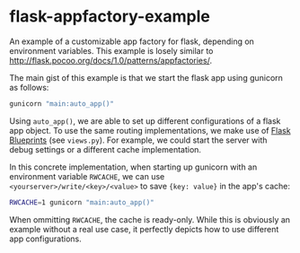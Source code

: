 # flask-appfactory-example
An example of a customizable app factory for flask, depending on environment variables.
This example is losely similar to http://flask.pocoo.org/docs/1.0/patterns/appfactories/.

The main gist of this example is that we start the flask app using gunicorn as follows:

```bash
gunicorn "main:auto_app()"
```

Using `auto_app()`, we are able to set up different configurations of a flask app object.
To use the same routing implementations, we make use of [Flask Blueprints](http://www.google.com)
(see `views.py`).
For example, we could start the server with debug settings or a different cache implementation.

In this concrete implementation, when starting up gunicorn with an environment variable `RWCACHE`,
we can use `<yourserver>/write/<key>/<value>` to save `{key: value}` in the app's cache:

```bash
RWCACHE=1 gunicorn "main:auto_app()" 
```

When ommitting `RWCACHE`, the cache is ready-only.
While this is obviously an example without a real use case, it perfectly depicts how to use
different app configurations.


